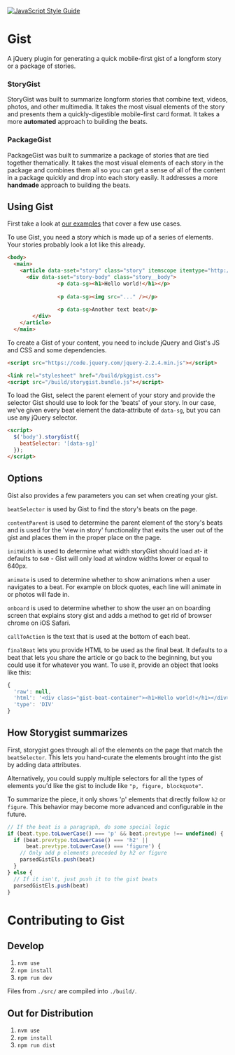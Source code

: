 [![JavaScript Style Guide](https://img.shields.io/badge/code_style-standard-brightgreen.svg)](https://standardjs.com)

# Gist
A jQuery plugin for generating a quick mobile-first gist of a longform story or a package of stories. 


### StoryGist
StoryGist was built to summarize longform stories that combine text, videos, photos, and other multimedia. It takes the most visual elements of the story and presents them a quickly-digestible mobile-first card format. It takes a more **automated** approach to building the beats.

### PackageGist
PackageGist was built to summarize a package of stories that are tied together thematically. It takes the most visual elements of each story in the package and combines them all so you can get a sense of all of the content in a package quickly and drop into each story easily. It addresses a more **handmade** approach to building the beats. 

## Using Gist
First take a look at [our examples](https://github.com/nbcnews/storygist/tree/master/examples) that cover a few use cases.

To use Gist, you need a story which is made up of a series of elements. Your stories probably look a lot like this already.

```html
<body>
  <main>
    <article data-sset="story" class="story" itemscope itemtype="http://schema.org/NewsArticle">
      <div data-sset="story-body" class="story__body">
				<p data-sg><h1>Hello world!</h1></p>
				
				<p data-sg><img src="..." /></p>
				
				<p data-sg>Another text beat</p>
	    </div>
    </article>
  </main>
```

To create a Gist of your content, you need to include jQuery and Gist's JS and CSS and some dependencies.

```html
<script src="https://code.jquery.com/jquery-2.2.4.min.js"></script>

<link rel="stylesheet" href="/build/pkggist.css">
<script src="/build/storygist.bundle.js"></script>
```

To load the Gist, select the parent element of your story and provide the selector Gist should use to look for the 'beats' of your story. In our case, we've given every beat element the data-attribute of `data-sg`, but you can use any jQuery selector.

```html
<script>
  $('body').storyGist({
    beatSelector: '[data-sg]'
  });
</script>
```

## Options
Gist also provides a few parameters you can set when creating your gist.

`beatSelector` is used by Gist to find the story's beats on the page.

`contentParent` is used to determine the parent element of the story's beats and is used for the 'view in story' functionality that exits the user out of the gist and places them in the proper place on the page.

`initWidth` is used to determine what width storyGist should load at- it defaults to `640` - Gist will only load at window widths lower or equal to 640px.

`animate` is used to determine whether to show animations when a user navigates to a beat. For example on block quotes, each line will animate in or photos will fade in.

`onboard` is used to determine whether to show the user an on boarding screen that explains story gist and adds a method to get rid of browser chrome on iOS Safari. 

`callToAction` is the text that is used at the bottom of each beat. 

`finalBeat` lets you provide HTML to be used as the final beat. It defaults to a beat that lets you share the article or go back to the beginning, but you could use it for whatever you want. To use it, provide an object that looks like this:

```js
{
  'raw': null,
  'html': '<div class="gist-beat-container"><h1>Hello world!</h1></div>',
  'type': 'DIV'
}
```

## How Storygist summarizes
First, storygist goes through all of the elements on the page that match the `beatSelector`. This lets you hand-curate the elements brought into the gist by adding data attributes.

Alternatively, you could supply multiple selectors for all the types of elements you'd like the gist to include like `"p, figure, blockquote"`. 

To summarize the piece, it only shows 'p' elements that directly follow `h2` or `figure`. This behavior may become more advanced and configurable in the future.

```js
// If the beat is a paragraph, do some special logic
if (beat.type.toLowerCase() === 'p' && beat.prevtype !== undefined) {
  if (beat.prevtype.toLowerCase() === 'h2' ||
      beat.prevtype.toLowerCase() === 'figure') {
    // Only add p elements preceded by h2 or figure
    parsedGistEls.push(beat)
  }
} else {
  // If it isn't, just push it to the gist beats
  parsedGistEls.push(beat)
}
```

# Contributing to Gist

## Develop

1. `nvm use`
2. `npm install`
3. `npm run dev`

Files from `./src/` are compiled into `./build/`.

## Out for Distribution

1. `nvm use`
2. `npm install`
3. `npm run dist`
